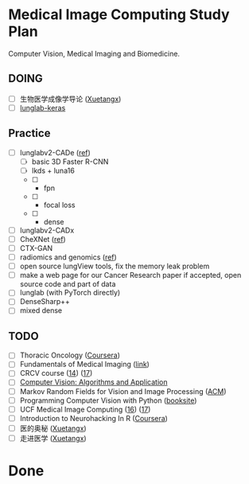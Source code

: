 # Medical Image Computing Study Plan
Computer Vision, Medical Imaging and Biomedicine.

## DOING
* [ ] 生物医学成像学导论 ([Xuetangx](http://www.xuetangx.com/courses/course-v1:UQx+BIOIMG101x+sp/courseware/a9ae78343c0f47ad91159d3b9035ea9c/))
* [ ] [lunglab-keras](https://github.com/CreedAI/lunglab-keras)

## Practice
* [ ] lunglabv2-CADe ([ref](https://github.com/lfz/DSB2017))
  * [ ] basic 3D Faster R-CNN
  * [ ] lkds + luna16
  * [ ] + fpn
  * [ ] + focal loss
  * [ ] + dense
* [ ] lunglabv2-CADx
* [ ] CheXNet ([ref](https://github.com/arnoweng/CheXNet))
* [ ] CTX-GAN
* [ ] radiomics and genomics ([ref](http://www.radiomics.io/)) 
* [ ] open source lungView tools, fix the memory leak problem
* [ ] make a web page for our Cancer Research paper if accepted, open source code and part of data
* [ ] lunglab (with PyTorch directly)
* [ ] DenseSharp++
* [ ] mixed dense

## TODO
* [ ] Thoracic Oncology ([Coursera](https://www.coursera.org/learn/thoracic-oncology/home/welcome))
* [ ] Fundamentals of Medical Imaging ([link](https://www.amazon.com/Fundamentals-Medical-Imaging-Paul-Suetens/dp/0521519152/ref=sr_1_2?s=books&ie=UTF8&qid=1448419494&sr=1-2&keywords=P+Suetens))
* [ ] CRCV course ([14](http://crcv.ucf.edu/courses/CAP5415/Fall2014/index.php)) ([17](http://www.cs.ucf.edu/~bagci/teaching/computervision17.html))
* [ ] [Computer Vision: Algorithms and Application](http://szeliski.org/Book/drafts/SzeliskiBook_20100903_draft.pdf) 
* [ ] Markov Random Fields for Vision and Image Processing ([ACM](https://dl.acm.org/citation.cfm?id=2024611))
* [ ] Programming Computer Vision with Python ([booksite](http://programmingcomputervision.com/))
* [ ] UCF Medical Image Computing ([16](http://www.cs.ucf.edu/~bagci/teaching/mic16.html)) ([17](http://www.cs.ucf.edu/~bagci/teaching/mic17.html))
* [ ] Introduction to Neurohacking In R ([Coursera](https://www.coursera.org/learn/neurohacking/home/welcome))
* [ ] 医的奥秘 ([Xuetangx](http://www.xuetangx.com/courses/course-v1:TsinghuaX+400182X+sp/courseware/b6ca81470fb248e6a447aba967a061ad/))
* [ ] 走进医学 ([Xuetangx](http://www.xuetangx.com/courses/course-v1:TsinghuaX+34000888X+sp/courseware/11888c1071ea46219f60d329d3b30ee6/6d945a968ff74c588c959bde0a595993/))

# Done



